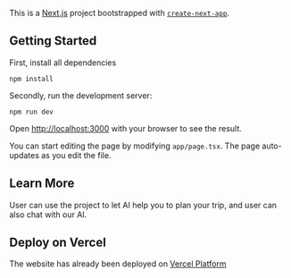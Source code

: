 This is a [Next.js](https://nextjs.org/) project bootstrapped with [`create-next-app`](https://github.com/vercel/next.js/tree/canary/packages/create-next-app).

## Getting Started

First, install all dependencies
```
npm install

```
Secondly, run the development server:
```
npm run dev

```
Open [http://localhost:3000](http://localhost:3000) with your browser to see the result.

You can start editing the page by modifying `app/page.tsx`. The page auto-updates as you edit the file.

## Learn More

User can use the project to let AI help you to plan your trip, and user can also chat with our AI.

## Deploy on Vercel

The website has already been deployed on [Vercel Platform](https://gpt-genius-pi.vercel.app/)

